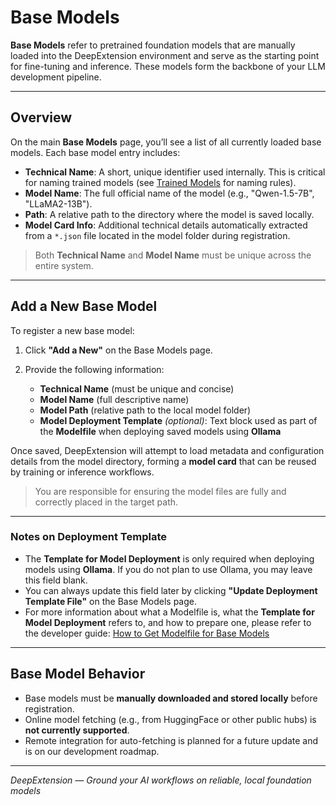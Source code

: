 
# Base Models

**Base Models** refer to pretrained foundation models that are manually loaded into the DeepExtension environment and 
serve as the starting point for fine-tuning and inference. These models form the backbone of your LLM development 
pipeline.

---

## Overview

On the main **Base Models** page, you’ll see a list of all currently loaded base models. Each base model entry includes:

- **Technical Name**: A short, unique identifier used internally. This is critical for naming trained models (see 
[Trained Models](trained-models.md) for naming rules).
- **Model Name**: The full official name of the model (e.g., "Qwen-1.5-7B", "LLaMA2-13B").
- **Path**: A relative path to the directory where the model is saved locally.
- **Model Card Info**: Additional technical details automatically extracted from a `*.json` file located in the model 
folder during registration.

> Both **Technical Name** and **Model Name** must be unique across the entire system.

---

## Add a New Base Model

To register a new base model:

1. Click **"Add a New"** on the Base Models page.
2. Provide the following information:

    - **Technical Name** (must be unique and concise)
    - **Model Name** (full descriptive name)
    - **Model Path** (relative path to the local model folder)
    - **Model Deployment Template** *(optional)*: Text block used as part of the **Modelfile** when deploying saved models using **Ollama**
  

Once saved, DeepExtension will attempt to load metadata and configuration details from the model directory, forming a **model card** that can be reused by training or inference workflows.

> You are responsible for ensuring the model files are fully and correctly placed in the target path.

---

### Notes on Deployment Template

- The **Template for Model Deployment** is only required when deploying models using **Ollama**. If you do not plan to use Ollama, you may leave this field blank.
- You can always update this field later by clicking **"Update Deployment Template File"** on the Base Models page.
- For more information about what a Modelfile is, what the **Template for Model Deployment** refers to, and how to prepare one, please refer to the developer guide: [How to Get Modelfile for Base Models](../../developer/how-to-get-modelfile.md)

---

## Base Model Behavior

- Base models must be **manually downloaded and stored locally** before registration.
- Online model fetching (e.g., from HuggingFace or other public hubs) is **not currently supported**.
- Remote integration for auto-fetching is planned for a future update and is on our development roadmap.

---

*DeepExtension — Ground your AI workflows on reliable, local foundation models*
